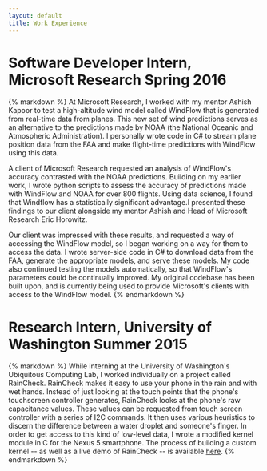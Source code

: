 ```yaml
---
layout: default
title: Work Experience
---
```


<h1><strong>Software Developer Intern</strong>, Microsoft Research Spring 2016</h1>

{% markdown %}
At Microsoft Research, I worked with my mentor Ashish Kapoor to test a high-altitude wind model called WindFlow that is generated from real-time data from planes. This new set of wind predictions serves as an alternative to the predictions made by NOAA (the National Oceanic and Atmospheric Administration). I personally wrote code in C# to stream plane position data from the FAA and make flight-time predictions with WindFlow using this data.

A client of Microsoft Research requested an analysis of WindFlow's accuracy contrasted with the NOAA predictions. Building on my earlier work, I wrote python scripts to assess the accuracy of predictions made with WindFlow and NOAA for over 800 flights. Using data science, I found that Windflow has a statistically significant advantage.I presented these findings to our client alongside my mentor Ashish and Head of Microsoft Research Eric Horowitz.

Our client was impressed with these results, and requested a way of accessing the WindFlow model, so I began working on a way for them to access the data. I wrote server-side code in C# to download data from the FAA, generate the appropriate models, and serve these models. My code also continued testing the models automatically, so that WindFlow's parameters could be continually improved. My original codebase has been built upon, and is currently being used to provide Microsoft's clients with access to the WindFlow model.
{% endmarkdown %}

<h1><strong>Research Intern</strong>, University of Washington Summer 2015</h1>

{% markdown %}
While interning at the University of Washington's Ubiquitous Computing Lab, I worked individually on a project called RainCheck. RainCheck makes it easy to use your phone in the rain and with wet hands. Instead of just looking at the touch points that the phone's touchscreen controller generates, RainCheck looks at the phone's raw capacitance values. These values can be requested from touch screen controller with a series of I2C commands. It then uses various heuristics to discern the difference between a water droplet and someone's finger. In order to get access to this kind of low-level data, I wrote a modified kernel module in C for the Nexus 5 smartphone. The process of building a custom kernel -- as well as a live demo of RainCheck -- is available [here](https://ubicomplab.cs.washington.edu/raincheck/).
{% endmarkdown %}
